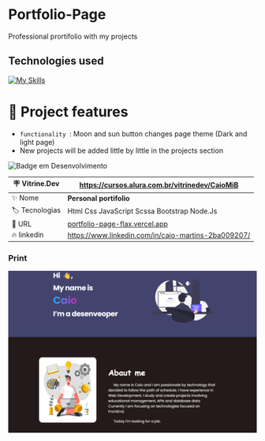 # Portfolio-Page
 Professional prortifolio with my projects

 ## Technologies used

  [![My Skills](https://skillicons.dev/icons?i=html,css,js,nodejs,scss,bootstrap)](https://skillicons.dev)


  # :hammer: Project features

- `functionality `: Moon and sun button changes page theme (Dark and light page)
- New projects will be added little by little in the projects section

![Badge em Desenvolvimento](http://img.shields.io/static/v1?label=STATUS&message=%20finished&color=GREEN&style=for-the-badge)

  
| :placard: Vitrine.Dev | https://cursos.alura.com.br/vitrinedev/CaioMiB |
| -------------  | --- |
| :sparkles: Nome        | **Personal portifolio**
| :label: Tecnologias | Html Css JavaScript Scssa Bootstrap Node.Js
| :rocket: URL         | [portfolio-page-flax.vercel.app](https://portfolio-page-flax.vercel.app/)
| :fire: linkedin     | https://www.linkedin.com/in/caio-martins-2ba009207/

### Print
  <img src="https://github.com/DocCaio/Portfolio-Page/blob/main/assets/img/print.png" alt="Minha Figura">



